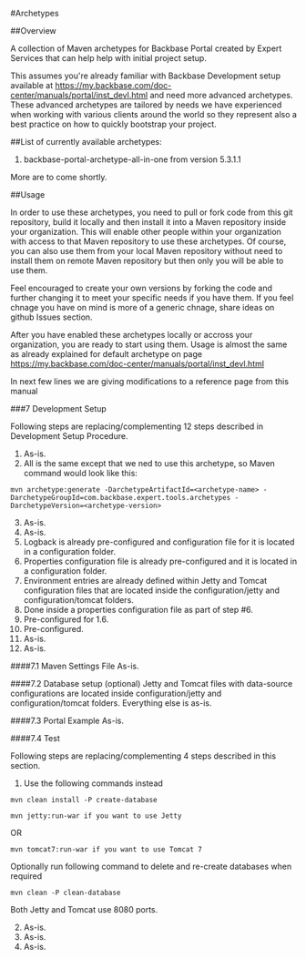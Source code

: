 #Archetypes

##Overview

A collection of Maven archetypes for Backbase Portal created by Expert Services that can help help with initial project setup.

This assumes you're already familiar with Backbase Development setup available at https://my.backbase.com/doc-center/manuals/portal/inst_devl.html and need more advanced archetypes. These advanced archetypes are tailored by needs we have experienced when working with various clients around the world so they represent also a best practice on how to quickly bootstrap your project.

##List of currently available archetypes:
1. backbase-portal-archetype-all-in-one from version 5.3.1.1

More are to come shortly.

##Usage

In order to use these archetypes, you need to pull or fork code from this git repository, build it locally and then install it into a Maven repository inside your organization. This will enable other people within your organization with access to that Maven repository to use these archetypes. Of course, you can also use them from your local Maven repository without need to install them on remote Maven repository but then only you will be able to use them.

Feel encouraged to create your own versions by forking the code and further changing it to meet your specific needs if you have them. If you feel chnage you have on mind is more of a generic chnage, share ideas on github Issues section.

After you have enabled these archetypes locally or accross your organization, you are ready to start using them. Usage is almost the same as already explained for default archetype on page https://my.backbase.com/doc-center/manuals/portal/inst_devl.html 

In next few lines we are giving modifications to a reference page from this manual

###7 Development Setup

Following steps are replacing/complementing 12 steps described in Development Setup Procedure.

1. As-is.
2. All is the same except that we ned to use this archetype, so Maven command would look like this:
```
mvn archetype:generate -DarchetypeArtifactId=<archetype-name> -DarchetypeGroupId=com.backbase.expert.tools.archetypes -DarchetypeVersion=<archetype-version>
```
3. As-is.
4. As-is.
5. Logback is already pre-configured and configuration file for it is located in a configuration folder.
6. Properties configuration file is already pre-configured and it is located in a configuration folder.
7. Environment entries are already defined within Jetty and Tomcat configuration files that are located inside the configuration/jetty and configuration/tomcat folders.
8. Done inside a properties configuration file as part of step #6.
9. Pre-configured for 1.6.
10. Pre-configured.
11. As-is.
12. As-is.

####7.1 Maven Settings File
As-is.

####7.2 Database setup (optional)
Jetty and Tomcat files with data-source configurations are located inside configuration/jetty and configuration/tomcat folders. Everything else is as-is.

####7.3 Portal Example
As-is.

####7.4 Test

Following steps are replacing/complementing 4 steps described in this section.

1. Use the following commands instead
```
mvn clean install -P create-database
```

```
mvn jetty:run-war if you want to use Jetty 
```

OR 

```
mvn tomcat7:run-war if you want to use Tomcat 7
```

Optionally run following command to delete and re-create databases when required 
```
mvn clean -P clean-database
```

Both Jetty and Tomcat use 8080 ports.

2. As-is.
3. As-is.
4. As-is.
